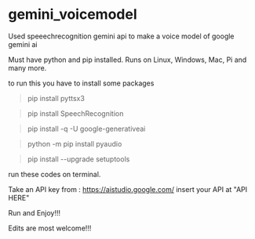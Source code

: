 # gemini_voicemodel
Used speeechrecognition gemini api to make a voice model of google gemini ai

Must have python and pip installed.
Runs on Linux, Windows, Mac, Pi and many more.

to run this you have to install some packages

> pip install pyttsx3

> pip install SpeechRecognition

> pip install -q -U google-generativeai

> python -m pip install pyaudio

> pip install --upgrade setuptools

run these codes on terminal.

Take an API key from : https://aistudio.google.com/
insert your API at "API HERE"

Run and Enjoy!!!

Edits are most welcome!!!
